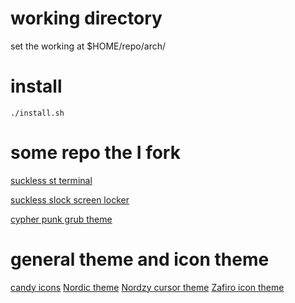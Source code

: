 # working directory
set the working at $HOME/repo/arch/

# install
```{sh}
./install.sh
```


# some repo the I fork

[suckless st terminal](https://st.suckless.org)

[suckless slock screen locker](https://tools.suckless.org/slock/)

[cypher punk grub theme](https://github.com/anoopmsivadas/Cyberpunk-GRUB-Theme)


# general theme and icon theme
[candy icons](https://github.com/EliverLara/candy-icons)
[Nordic theme](https://github.com/EliverLara/Nordic)
[Nordzy cursor theme](https://github.com/alvatip/Nordzy-cursors)
[Zafiro icon theme](https://github.com/zayronxio/Zafiro-icons)

